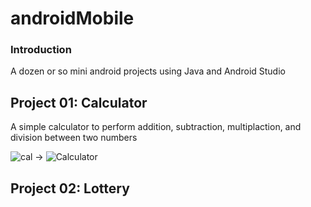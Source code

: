 # androidMobile

### Introduction
A dozen or so mini android projects using Java and Android Studio

## Project 01: Calculator
A simple calculator to perform addition, subtraction, multiplaction, and division between two numbers

![cal](https://github.com/user-attachments/assets/f2d4b75a-58b4-4dce-97f2-2ea4cb40b212)
->
![Calculator](https://github.com/user-attachments/assets/a2114677-abc8-45e7-9442-e9be0057c0f5)

## Project 02: Lottery

<!--- TBC

## Project 03: Lucky Number

## Project 04: Intent

## Project 05: Life Cycle

## Project 06: Call Phone

## Project 07: Alert Dialog

## Project 08: Adapter

## Project 09: Mora Game

## Project 10: Notifications

## Project 11: Stop Watch

## Project 12: You Bike

## Project 13: GPS

## Project 14: Google Maps

## Project 15: Fragment
-->


